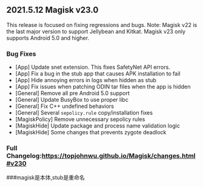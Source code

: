 ## 2021.5.12 Magisk v23.0
This release is focused on fixing regressions and bugs.
Note: Magisk v22 is the last major version to support Jellybean and Kitkat. Magisk v23 only supports Android 5.0 and higher.
### Bug Fixes
- [App] Update snet extension. This fixes SafetyNet API errors.
- [App] Fix a bug in the stub app that causes APK installation to fail
- [App] Hide annoying errors in logs when hidden as stub
- [App] Fix issues when patching ODIN tar files when the app is hidden
- [General] Remove all pre Android 5.0 support
- [General] Update BusyBox to use proper libc
- [General] Fix C++ undefined behaviors
- [General] Several `sepolicy.rule` copy/installation fixes
- [MagiskPolicy] Remove unnecessary sepolicy rules
- [MagiskHide] Update package and process name validation logic
- [MagiskHide] Some changes that prevents zygote deadlock
### Full Changelog:https://topjohnwu.github.io/Magisk/changes.html#v230
###magisk是本体,stub是重命名
